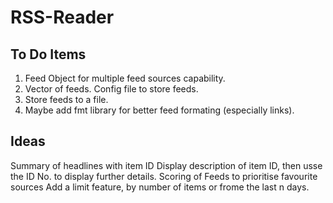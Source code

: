 # RSS-Reader

## To Do Items

1) Feed Object for multiple feed sources capability.
2) Vector of feeds. Config file to store feeds.
3) Store feeds to a file.
4) Maybe add fmt library for better feed formating (especially links).

## Ideas

Summary of headlines with item ID
Display description of item ID, then usse the ID No. to display further details.
Scoring of Feeds to prioritise favourite sources
Add a limit feature, by number of items or frome the last n days.
